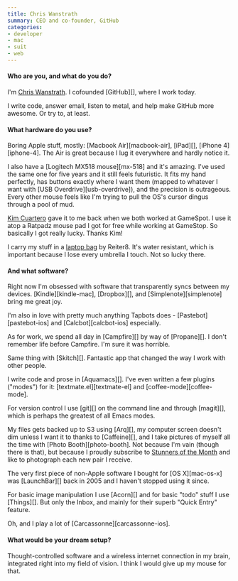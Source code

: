 ```yaml
---
title: Chris Wanstrath
summary: CEO and co-founder, GitHub
categories:
- developer
- mac
- suit
- web
---
```


#### Who are you, and what do you do?

I'm [Chris Wanstrath](http://chriswanstrath.com/ "Chris' website."). I cofounded [GitHub][], where I work today.

I write code, answer email, listen to metal, and help make GitHub more awesome. Or try to, at least.

#### What hardware do you use?

Boring Apple stuff, mostly: [Macbook Air][macbook-air], [iPad][], [iPhone 4][iphone-4]. The Air is great because I lug it everywhere and hardly notice it.

I also have a [Logitech MX518 mouse][mx-518] and it's amazing. I've used the same one for five years and it still feels futuristic. It fits my hand perfectly, has buttons exactly where I want them (mapped to whatever I want with [USB Overdrive][usb-overdrive]), and the precision is outrageous. Every other mouse feels like I'm trying to pull the OS's cursor dingus through a pool of mud.

[Kim Cuartero](http://twitter.com/kcuartero "Kim's Twitter account.") gave it to me back when we both worked at GameSpot. I use it atop a Ratpadz mouse pad I got for free while working at GameStop. So basically I got really lucky. Thanks Kim!

I carry my stuff in a [laptop bag](http://www.flickr.com/photos/ozmm/4170583206/ "A photo of Chris' bag.") by Reiter8. It's water resistant, which is important because I lose every umbrella I touch. Not so lucky there.

#### And what software?

Right now I'm obsessed with software that transparently syncs between my devices. [Kindle][kindle-mac], [Dropbox][], and [Simplenote][simplenote] bring me great joy.

I'm also in love with pretty much anything Tapbots does - [Pastebot][pastebot-ios] and [Calcbot][calcbot-ios] especially.

As for work, we spend all day in [Campfire][] by way of [Propane][]. I don't remember life before Campfire. I'm sure it was horrible.

Same thing with [Skitch][]. Fantastic app that changed the way I work with other people.

I write code and prose in [Aquamacs][]. I've even written a few plugins ("modes") for it: [textmate.el][textmate-el] and [coffee-mode][coffee-mode].

For version control I use [git][] on the command line and through [magit][], which is perhaps the greatest of all Emacs modes.

My files gets backed up to S3 using [Arq][], my computer screen doesn't dim unless I want it to thanks to [Caffeine][], and I take pictures of myself all the time with [Photo Booth][photo-booth]. Not because I'm vain (though there is that), but because I proudly subscribe to [Stunners of the Month](http://stunnerofthemonth.com/ "A sunglasses club.") and like to photograph each new pair I receive.

The very first piece of non-Apple software I bought for [OS X][mac-os-x] was [LaunchBar][] back in 2005 and I haven't stopped using it since.

For basic image manipulation I use [Acorn][] and for basic "todo" stuff I use [Things][]. But only the Inbox, and mainly for their superb "Quick Entry" feature.

Oh, and I play a lot of [Carcassonne][carcassonne-ios].

#### What would be your dream setup?

Thought-controlled software and a wireless internet connection in my brain, integrated right into my field of vision. I think I would give up my mouse for that.